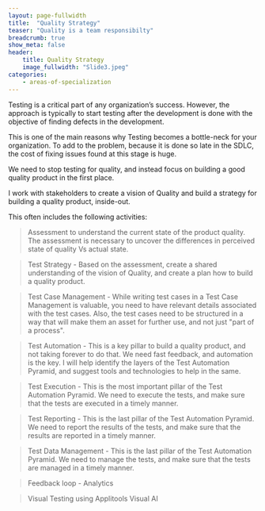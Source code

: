 ```yaml
---
layout: page-fullwidth
title:  "Quality Strategy"
teaser: "Quality is a team responsibilty"
breadcrumb: true
show_meta: false
header:
    title: Quality Strategy
    image_fullwidth: "Slide3.jpeg"
categories:
    - areas-of-specialization
---
```


Testing is a critical part of any organization’s success. However, the approach  is typically to start testing after the development is done with the objective of finding defects in the development.

This is one of the main reasons why Testing becomes a bottle-neck for your organization. To add to the problem, because it is done so late in the SDLC, the cost of fixing issues found at this stage is huge.

We need to stop testing for quality, and instead focus on building a good quality product in the first place.

I work with stakeholders to create a vision of Quality and build a strategy for building a quality product, inside-out.

This often includes the following activities:
> Assessment to understand the current state of the product quality. The assessment is necessary to uncover the differences in perceived state of quality Vs actual state.

> Test Strategy - Based on the assessment, create a shared understanding of the vision of Quality, and create a plan how to build a quality product.

> Test Case Management - While writing test cases in a Test Case Management is valuable, you need to have relevant details associated with the test cases. Also, the test cases need to be structured in a way that will make them an asset for further use, and not just "part of a process".

> Test Automation - This is a key pillar to build a quality product, and not taking forever to do that. We need fast feedback, and automation is the key. I will help identify the layers of the Test Automation Pyramid, and suggest tools and technologies to help in the same.

> Test Execution - This is the most important pillar of the Test Automation Pyramid. We need to execute the tests, and make sure that the tests are executed in a timely manner.

> Test Reporting - This is the last pillar of the Test Automation Pyramid. We need to report the results of the tests, and make sure that the results are reported in a timely manner.

> Test Data Management - This is the last pillar of the Test Automation Pyramid. We need to manage the tests, and make sure that the tests are managed in a timely manner.

> Feedback loop - Analytics

> Visual Testing using Applitools Visual AI